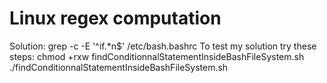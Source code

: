 # Linux regex computation
Solution: 
	grep -c -E '^if.*n$' /etc/bash.bashrc
To test my solution try these steps:
	chmod +rxw findConditionnalStatementInsideBashFileSystem.sh
	./findConditionnalStatementInsideBashFileSystem.sh
